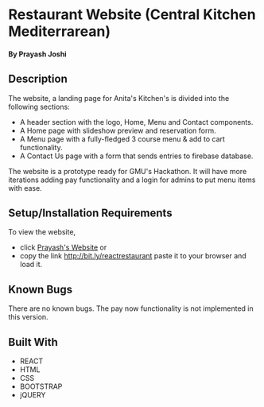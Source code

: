 
# Restaurant Website (Central Kitchen Mediterrarean)

#### By Prayash Joshi

## Description
The website, a landing page for Anita's Kitchen's is divided into the following sections:

* A header section with the logo, Home, Menu and Contact components.
* A Home page with slideshow preview and reservation form.
* A Menu page with a fully-fledged 3 course menu & add to cart functionality.
* A Contact Us page with a form that sends entries to firebase database.

The website is a prototype ready for GMU's Hackathon. It will have more iterations adding pay functionality and a login for admins to put menu items with ease. 


## Setup/Installation Requirements

To view the website, 
* click [Prayash's Website](http://bit.ly/reactrestaurant)
or 
* copy the link http://bit.ly/reactrestaurant paste it to your browser and load it.  


## Known Bugs

There are no known bugs. The pay now functionality is not implemented in this version. 

## Built With

* REACT
* HTML
* CSS
* BOOTSTRAP
* jQUERY


